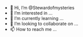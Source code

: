 - 👋 Hi, I’m @Stewardofmysteries
- 👀 I’m interested in ...
- 🌱 I’m currently learning ...
- 💞️ I’m looking to collaborate on ...
- 📫 How to reach me ...

<!---
Stewardofmysteries/Stewardofmysteries is a ✨ special ✨ repository because its `README.md` (this file) appears on your GitHub profile.
You can click the Preview link to take a look at your changes.
--->
